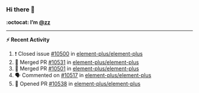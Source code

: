 ### Hi there 👋

**:octocat: I’m [@zz](https://github.com/holazz)**

---

**:zap: Recent Activity**

<!--START_SECTION:activity-->
1. ❗️ Closed issue [#10500](https://github.com/element-plus/element-plus/issues/10500) in [element-plus/element-plus](https://github.com/element-plus/element-plus)
2. 🎉 Merged PR [#10531](https://github.com/element-plus/element-plus/pull/10531) in [element-plus/element-plus](https://github.com/element-plus/element-plus)
3. 🎉 Merged PR [#10501](https://github.com/element-plus/element-plus/pull/10501) in [element-plus/element-plus](https://github.com/element-plus/element-plus)
4. 🗣 Commented on [#10517](https://github.com/element-plus/element-plus/issues/10517) in [element-plus/element-plus](https://github.com/element-plus/element-plus)
5. 💪 Opened PR [#10538](https://github.com/element-plus/element-plus/pull/10538) in [element-plus/element-plus](https://github.com/element-plus/element-plus)
<!--END_SECTION:activity-->
